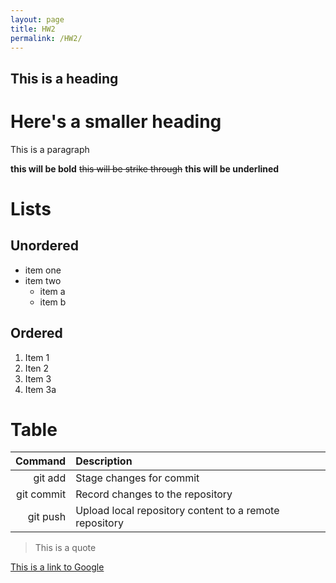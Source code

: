```yaml
---
layout: page
title: HW2
permalink: /HW2/
---
```


## This is a heading

# Here's a smaller heading

This is a paragraph

**this will be bold** ~~this will be strike through~~ **this will be underlined**

# Lists

## Unordered
* item one
* item two
  * item a
  * item b

## Ordered
1. Item 1
1. Iten 2
1. Item 3
1. Item 3a

# Table

| Command | Description |
| ----: | :---- |
| git add | Stage changes for commit |
| git commit | Record changes to the repository |
| git push | Upload local repository content to a remote repository |

> This is a quote

[This is a link to Google](google.com)
